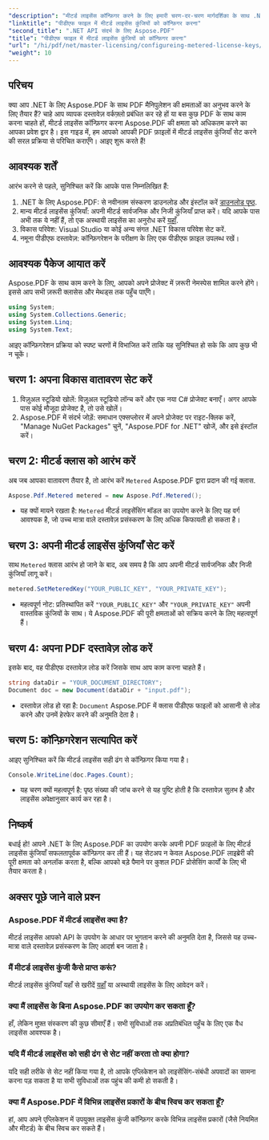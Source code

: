 ```yaml
---
"description": "मीटर्ड लाइसेंस कॉन्फ़िगर करने के लिए हमारी चरण-दर-चरण मार्गदर्शिका के साथ .NET के लिए Aspose.PDF की पूरी क्षमता का लाभ उठाएँ। चाहे आप व्यापक PDF वर्कफ़्लो संभाल रहे हों या छोटे-मोटे बदलाव कर रहे हों।"
"linktitle": "पीडीएफ फाइल में मीटर्ड लाइसेंस कुंजियों को कॉन्फ़िगर करना"
"second_title": ".NET API संदर्भ के लिए Aspose.PDF"
"title": "पीडीएफ फाइल में मीटर्ड लाइसेंस कुंजियों को कॉन्फ़िगर करना"
"url": "/hi/pdf/net/master-licensing/configureing-metered-license-keys/"
"weight": 10
---
```


## परिचय

क्या आप .NET के लिए Aspose.PDF के साथ PDF मैनिपुलेशन की क्षमताओं का अनुभव करने के लिए तैयार हैं? चाहे आप व्यापक दस्तावेज़ वर्कफ़्लो प्रबंधित कर रहे हों या बस कुछ PDF के साथ काम करना चाहते हों, मीटर्ड लाइसेंस कॉन्फ़िगर करना Aspose.PDF की क्षमता को अधिकतम करने का आपका प्रवेश द्वार है। इस गाइड में, हम आपको आपकी PDF फ़ाइलों में मीटर्ड लाइसेंस कुंजियाँ सेट करने की सरल प्रक्रिया से परिचित कराएँगे। आइए शुरू करते हैं!

## आवश्यक शर्तें

आरंभ करने से पहले, सुनिश्चित करें कि आपके पास निम्नलिखित हैं:

1. .NET के लिए Aspose.PDF: से नवीनतम संस्करण डाउनलोड और इंस्टॉल करें [डाउनलोड पृष्ठ](https://releases.aspose.com/pdf/net/).
2. मान्य मीटर्ड लाइसेंस कुंजियाँ: अपनी मीटर्ड सार्वजनिक और निजी कुंजियाँ प्राप्त करें। यदि आपके पास अभी तक ये नहीं हैं, तो एक अस्थायी लाइसेंस का अनुरोध करें [यहाँ](https://purchase.aspose.com/temporary-license/).
3. विकास परिवेश: Visual Studio या कोई अन्य संगत .NET विकास परिवेश सेट करें.
4. नमूना पीडीएफ दस्तावेज़: कॉन्फ़िगरेशन के परीक्षण के लिए एक पीडीएफ फ़ाइल उपलब्ध रखें।

## आवश्यक पैकेज आयात करें

Aspose.PDF के साथ काम करने के लिए, आपको अपने प्रोजेक्ट में ज़रूरी नेमस्पेस शामिल करने होंगे। इससे आप सभी ज़रूरी क्लासेस और मेथड्स तक पहुँच पाएँगे।

```csharp
using System;
using System.Collections.Generic;
using System.Linq;
using System.Text;
```

आइए कॉन्फ़िगरेशन प्रक्रिया को स्पष्ट चरणों में विभाजित करें ताकि यह सुनिश्चित हो सके कि आप कुछ भी न चूकें।

## चरण 1: अपना विकास वातावरण सेट करें

1. विज़ुअल स्टूडियो खोलें: विज़ुअल स्टूडियो लॉन्च करें और एक नया C# प्रोजेक्ट बनाएँ। अगर आपके पास कोई मौजूदा प्रोजेक्ट है, तो उसे खोलें।
2. Aspose.PDF में संदर्भ जोड़ें: समाधान एक्सप्लोरर में अपने प्रोजेक्ट पर राइट-क्लिक करें, "Manage NuGet Packages" चुनें, "Aspose.PDF for .NET" खोजें, और इसे इंस्टॉल करें।

## चरण 2: मीटर्ड क्लास को आरंभ करें

अब जब आपका वातावरण तैयार है, तो आरंभ करें `Metered` Aspose.PDF द्वारा प्रदान की गई क्लास.

```csharp
Aspose.Pdf.Metered metered = new Aspose.Pdf.Metered();
```

- यह क्यों मायने रखता है: `Metered` मीटर्ड लाइसेंसिंग मॉडल का उपयोग करने के लिए यह वर्ग आवश्यक है, जो उच्च मात्रा वाले दस्तावेज़ प्रसंस्करण के लिए अधिक किफायती हो सकता है।

## चरण 3: अपनी मीटर्ड लाइसेंस कुंजियाँ सेट करें

साथ `Metered` क्लास आरंभ हो जाने के बाद, अब समय है कि आप अपनी मीटर्ड सार्वजनिक और निजी कुंजियाँ लागू करें।

```csharp
metered.SetMeteredKey("YOUR_PUBLIC_KEY", "YOUR_PRIVATE_KEY");
```

- महत्वपूर्ण नोट: प्रतिस्थापित करें `"YOUR_PUBLIC_KEY"` और `"YOUR_PRIVATE_KEY"` अपनी वास्तविक कुंजियों के साथ। ये Aspose.PDF की पूरी क्षमताओं को सक्रिय करने के लिए महत्वपूर्ण हैं।

## चरण 4: अपना PDF दस्तावेज़ लोड करें

इसके बाद, वह पीडीएफ दस्तावेज़ लोड करें जिसके साथ आप काम करना चाहते हैं।

```csharp
string dataDir = "YOUR_DOCUMENT_DIRECTORY";
Document doc = new Document(dataDir + "input.pdf");
```

- दस्तावेज़ लोड हो रहा है: `Document` Aspose.PDF में क्लास पीडीएफ फाइलों को आसानी से लोड करने और उनमें हेरफेर करने की अनुमति देता है।

## चरण 5: कॉन्फ़िगरेशन सत्यापित करें

आइए सुनिश्चित करें कि मीटर्ड लाइसेंस सही ढंग से कॉन्फ़िगर किया गया है।

```csharp
Console.WriteLine(doc.Pages.Count);
```

- यह चरण क्यों महत्वपूर्ण है: पृष्ठ संख्या की जांच करने से यह पुष्टि होती है कि दस्तावेज़ सुलभ है और लाइसेंस अपेक्षानुसार कार्य कर रहा है।

## निष्कर्ष

बधाई हो! आपने .NET के लिए Aspose.PDF का उपयोग करके अपनी PDF फ़ाइलों के लिए मीटर्ड लाइसेंस कुंजियाँ सफलतापूर्वक कॉन्फ़िगर कर ली हैं। यह सेटअप न केवल Aspose.PDF लाइब्रेरी की पूरी क्षमता को अनलॉक करता है, बल्कि आपको बड़े पैमाने पर कुशल PDF प्रोसेसिंग कार्यों के लिए भी तैयार करता है।

## अक्सर पूछे जाने वाले प्रश्न

### Aspose.PDF में मीटर्ड लाइसेंस क्या है?  
मीटर्ड लाइसेंस आपको API के उपयोग के आधार पर भुगतान करने की अनुमति देता है, जिससे यह उच्च-मात्रा वाले दस्तावेज़ प्रसंस्करण के लिए आदर्श बन जाता है।

### मैं मीटर्ड लाइसेंस कुंजी कैसे प्राप्त करूं?  
मीटर्ड लाइसेंस कुंजियाँ यहाँ से खरीदें [यहाँ](https://purchase.aspose.com/buy) या अस्थायी लाइसेंस के लिए आवेदन करें।

### क्या मैं लाइसेंस के बिना Aspose.PDF का उपयोग कर सकता हूँ?  
हाँ, लेकिन मुफ़्त संस्करण की कुछ सीमाएँ हैं। सभी सुविधाओं तक अप्रतिबंधित पहुँच के लिए एक वैध लाइसेंस आवश्यक है।

### यदि मैं मीटर्ड लाइसेंस को सही ढंग से सेट नहीं करता तो क्या होगा?  
यदि सही तरीके से सेट नहीं किया गया है, तो आपके एप्लिकेशन को लाइसेंसिंग-संबंधी अपवादों का सामना करना पड़ सकता है या सभी सुविधाओं तक पहुंच की कमी हो सकती है।

### क्या मैं Aspose.PDF में विभिन्न लाइसेंस प्रकारों के बीच स्विच कर सकता हूँ?  
हां, आप अपने एप्लिकेशन में उपयुक्त लाइसेंस कुंजी कॉन्फ़िगर करके विभिन्न लाइसेंस प्रकारों (जैसे नियमित और मीटर्ड) के बीच स्विच कर सकते हैं।